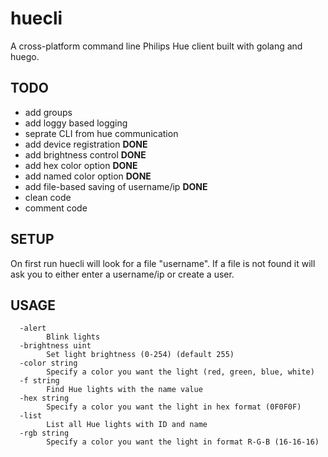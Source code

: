 # huecli
A cross-platform command line Philips Hue client built with golang and huego.

## TODO

* add groups
* add loggy based logging
* seprate CLI from hue communication
* add device registration **DONE**
* add brightness control **DONE**
* add hex color option **DONE**
* add named color option **DONE**
* add file-based saving of username/ip **DONE**
* clean code
* comment code

## SETUP

On first run huecli will look for a file "username". If a file is not found it will ask you to either enter a username/ip or create a user. 

## USAGE

```
  -alert
        Blink lights
  -brightness uint
        Set light brightness (0-254) (default 255)
  -color string
        Specify a color you want the light (red, green, blue, white)
  -f string
        Find Hue lights with the name value
  -hex string
        Specify a color you want the light in hex format (0F0F0F)
  -list
        List all Hue lights with ID and name
  -rgb string
        Specify a color you want the light in format R-G-B (16-16-16)

```